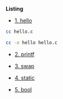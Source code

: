 **Listing**

- [1. hello](./hello.c)

```bash
cc hello.c

cc -o hello hello.c
```

- [2. printf](./print.c)

- [3. swap](./swap.c)

- [4. static](./static.c)

- [5. bool](./static.c)

